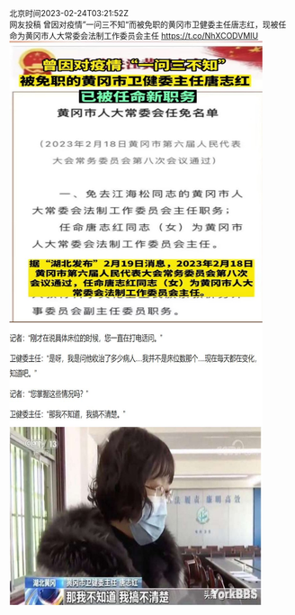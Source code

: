 北京时间2023-02-24T03:21:52Z<br>网友投稿
曾因对疫情”一问三不知“而被免职的黄冈市卫健委主任唐志红，现被任命为黄冈市人大常委会法制工作委员会主任 https://t.co/NhXCODVMIU<br><img src='/temp/image/2023/x-Month-2/1628837564978286593_0.jpg' width='450' height='500'><img src='/temp/image/2023/x-Month-2/1628837564978286593_1.jpg' width='450' height='500'><br><br>